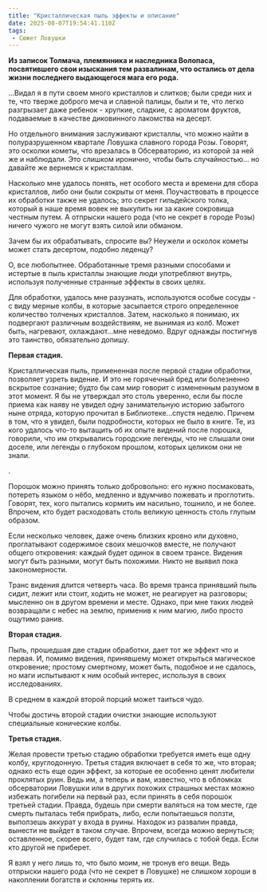 ```yaml
---
title: "Кристаллическая пыль эффекты и описание"
date: 2025-08-07T19:54:41.110Z
tags:
 - Сюжет Ловушки
---
```


**Из записок Толмача, племянника и наследника Волопаса, посвятившего
свои изыскания тем развалинам, что остались от дела жизни последнего
выдающегося мага его рода.**

…Видал я в пути своем много кристаллов и слитков; были среди них и те,
что тверже доброго меча и славной палицы, были и те, что легко
разгрызает даже ребенок - хрупкие, сладкие, с ароматом фруктов,
подаваемые в качестве диковинного лакомства на десерт.

Но отдельного внимания заслуживают кристаллы, что можно найти в
полуразрушенном квартале Ловушка славного города Розы. Говорят, это
осколки кометы, что врезалась в Обсерваторию, из которой за ней же и
наблюдали. Это слишком иронично, чтобы быть случайностью… но давайте же
вернемся к кристаллам.

Насколько мне удалось понять, нет особого места и времени для сбора
кристаллов, либо они были сокрыты от меня. Поучаствовать в процессе их
обработки также не удалось; это секрет гильдейского толка, который в
наше время вовек не выкупить ни за какие сокровища честным путем. А
отпрыски нашего рода (что не секрет в городе Розы) ничего чужого не
могут взять силой или обманом.

Зачем бы их обрабатывать, спросите вы? Неужели и осколок кометы может
стать десертом, подобно леденцу?

О, все любопытнее. Обработанные тремя разными способами и истертые в
пыль кристаллы знающие люди употребляют внутрь, используя полученные
странные эффекты в своих целях.

Для обработки, удалось мне разузнать, используются особые сосуды - с
виду мерные колбы, в которые засыпается строго определенное количество
толченых кристаллов. Затем, насколько я понимаю, их подвергают различным
воздействиям, не вынимая из колб. Может быть, нагревают, охлаждают…мне
неведомо. Вдруг однажды постигнув это таинство, обязательно допишу.

**Первая стадия.**

Кристаллическая пыль, примененная после первой стадии обработки,
позволяет узреть видение. И это не горячечный бред или болезненно
вскрытое сознание; будто бы сам мир говорит с измененным разумом в этот
момент. Я бы не утверждал это столь уверенно, если бы после приема как
наяву не увидел одну занимательную историю забытого ныне отряда, которую
прочитал в Библиотеке…спустя неделю. Причем в том, что я увидел, были
подробности, которых не было в книге. Те, из кого удалось что-то
вытащить об их опыте видений после порошка, говорили, что им открывались
городские легенды, что не слышали они доселе, или легенды о глубоком
прошлом, которых целиком они не знали.

.

Порошок можно принять только добровольно: его нужно посмаковать,
потереть языком о нёбо, медленно и вдумчиво пожевать и проглотить.
Говорят, тех, кого пытались кормить им насильно, тошнило, и не более.
Впрочем, кто будет расходовать столь великую ценность столь глупым
образом.

Если несколько человек, даже очень близких кровно или духовно,
проглатывают содержимое своих мешочков вместе, не получают общего
откровения: каждый будет одинок в своем трансе. Видения могут быть
разными, могут быть похожими. Никто не выявил пока закономерности.

Транс видения длится четверть часа. Во время транса принявший пыль
сидит, лежит или стоит, ходить не может, не реагирует на разговоры;
мысленно он в другом времени и месте. Однако, при мне таких людей
возвращали с небес на землю, применив к ним магию, либо просто ощутимо
ранив.

**Вторая стадия.**

Пыль, прошедшая две стадии обработки, дает тот же эффект что и первая.
И, помимо видения, принявшему может открыться магическое откровение;
простому смертному, может быть, подобное и не сдалось, но маги
испытывают к ним особый интерес, используя в своих исследованиях.

В среднем в каждой второй порций может таиться чудо.

Чтобы достичь второй стадии очистки знающие используют специальные
конические колбы.

**Третья стадия.**

Желая провести третью стадию обработки требуется иметь еще одну колбу,
круглодонную. Третья стадия включает в себя то же, что вторая; однако
есть еще один эффект, за которые ее особенно ценят любители проклятых
руин. Ведь им, а теперь и вам, известно, что в обломках обсерватории
Ловушки или в других похожих страшных местах можно избежать погибели на
первый раз, если принять в себя порошок третьей стадии. Правда, будешь
при смерти валяться на том месте, где смерть пыталась тебя прибрать,
либо, если попытаешься ползти, выползешь аккурат у входа в руины.
Находок из развалин правда, вынести не выйдет в таком случае. Впрочем,
всегда можно вернуться; оставленное, скорее всего, будет там, где
случилась с тобой беда. Если кто другой не приберет.

Я взял у него лишь то, что было моим, не тронув его вещи. Ведь отпрыски
нашего рода (что не секрет в Ловушке) не слишком хороши в накоплении
богатств и склонны терять их.
